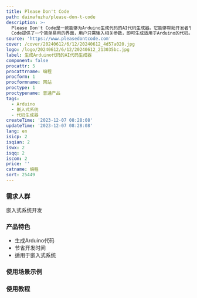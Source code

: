 ```yaml
---
title: Please Don't Code
path: daimafuzhu/please-don-t-code
description: >-
  Please Don't Code是一款能够为Arduino生成代码的AI代码生成器。它能够帮助开发者节省时间，实现嵌入式系统的快速开发。请 Don't
  Code提供了一个简单易用的界面，用户只需输入相关参数，即可生成适用于Arduino的代码。该产品的定价信息请查阅官方网站。
source: 'https://www.pleasedontcode.com'
cover: /cover/20240612/6/12/20240612_4d57a020.jpg
logo: /logo/20240612/6/12/20240612_213035bc.jpg
label: 生成Arduino代码的AI代码生成器
component: false
procattr: 5
procattrname: 编程
procform: 1
procformname: 网站
proctype: 1
proctypename: 普通产品
tags:
  - Arduino
  - 嵌入式系统
  - 代码生成器
createTime: '2023-12-07 08:28:08'
updateTime: '2023-12-07 08:28:08'
lang: en
isicp: 2
isqian: 2
iswx: 2
isqq: 2
iscom: 2
price: ''
catname: 编程
sort: 25449
---
```




### 需求人群
嵌入式系统开发

### 产品特色
- 生成Arduino代码
- 节省开发时间
- 适用于嵌入式系统

### 使用场景示例


### 使用教程


  
